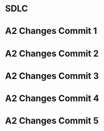 # SDLC

# A2 Changes Commit 1
# A2 Changes Commit 2
# A2 Changes Commit 3
# A2 Changes Commit 4
# A2 Changes Commit 5